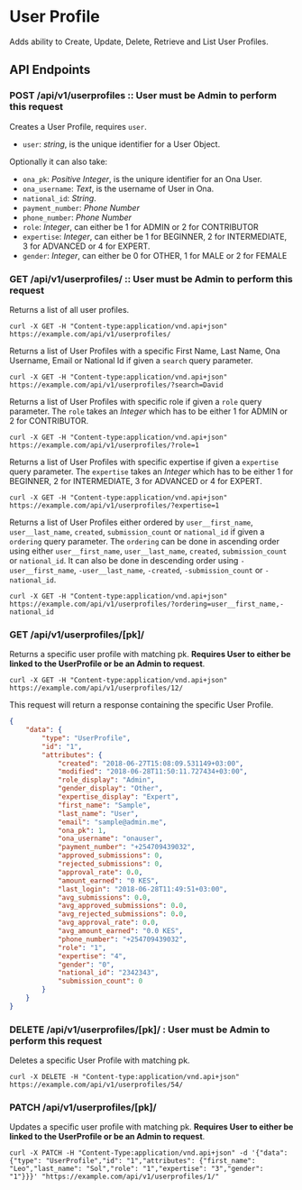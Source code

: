 # User Profile

Adds ability to Create, Update, Delete, Retrieve and List User Profiles.

## API Endpoints

### POST /api/v1/userprofiles :: **User must be Admin to perform this request**

Creates a User Profile, requires `user`.

- `user`: *string*, is the unique identifier for a User Object.

Optionally it can also take:

- `ona_pk`: *Positive Integer*, is the uniqure identifier for an Ona User.
- `ona_username`: *Text*, is the username of User in Ona.
- `national_id`: *String*.
- `payment_number`: *Phone Number*
- `phone_number`: *Phone Number*
- `role`: *Integer*, can either be 1 for ADMIN or 2 for CONTRIBUTOR
- `expertise`: *Integer*, can either be 1 for BEGINNER, 2 for INTERMEDIATE, 3 for ADVANCED or 4 for EXPERT.
- `gender`: *Integer*, can either be 0 for OTHER, 1 for MALE or 2 for FEMALE

### GET /api/v1/userprofiles/ :: **User must be Admin to perform this request**

Returns a list of all user profiles.

```console
curl -X GET -H "Content-type:application/vnd.api+json" https://example.com/api/v1/userprofiles/
```

Returns a list of User Profiles with a specific First Name, Last Name, Ona Username, Email or National Id if given a `search` query parameter.

```console
curl -X GET -H "Content-type:application/vnd.api+json" https://example.com/api/v1/userprofiles/?search=David
```

Returns a list of User Profiles with specific role if given a `role` query parameter. The `role` takes an *Integer* which has to be either 1 for ADMIN or 2 for CONTRIBUTOR.

```console
curl -X GET -H "Content-type:application/vnd.api+json" https://example.com/api/v1/userprofiles/?role=1
```

Returns a list of User Profiles with specific expertise if given a `expertise` query parameter. The `expertise` takes an *Integer* which has to be either  1 for BEGINNER, 2 for INTERMEDIATE, 3 for ADVANCED or 4 for EXPERT.

```console
curl -X GET -H "Content-type:application/vnd.api+json" https://example.com/api/v1/userprofiles/?expertise=1
```

Returns a list of User Profiles either ordered by `user__first_name`, `user__last_name`, `created`, `submission_count` or `national_id` if given a `ordering` query parameter. The `ordering` can be done in ascending order using either `user__first_name`, `user__last_name`, `created`, `submission_count` or `national_id`. It can also be done in descending order using `-user__first_name`, `-user__last_name`, `-created`, `-submission_count` or `-national_id`.

```console
curl -X GET -H "Content-type:application/vnd.api+json" https://example.com/api/v1/userprofiles/?ordering=user__first_name,-national_id
```

### GET /api/v1/userprofiles/[pk]/

Returns a specific user profile with matching pk. **Requires User to either be linked to the UserProfile or be an Admin to request**.

```console
curl -X GET -H "Content-type:application/vnd.api+json" https://example.com/api/v1/userprofiles/12/
```

This request will return a response containing the specific User Profile.

```json
{
    "data": {
        "type": "UserProfile",
        "id": "1",
        "attributes": {
            "created": "2018-06-27T15:08:09.531149+03:00",
            "modified": "2018-06-28T11:50:11.727434+03:00",
            "role_display": "Admin",
            "gender_display": "Other",
            "expertise_display": "Expert",
            "first_name": "Sample",
            "last_name": "User",
            "email": "sample@admin.me",
            "ona_pk": 1,
            "ona_username": "onauser",
            "payment_number": "+254709439032",
            "approved_submissions": 0,
            "rejected_submissions": 0,
            "approval_rate": 0.0,
            "amount_earned": "0 KES",
            "last_login": "2018-06-28T11:49:51+03:00",
            "avg_submissions": 0.0,
            "avg_approved_submissions": 0.0,
            "avg_rejected_submissions": 0.0,
            "avg_approval_rate": 0.0,
            "avg_amount_earned": "0.0 KES",
            "phone_number": "+254709439032",
            "role": "1",
            "expertise": "4",
            "gender": "0",
            "national_id": "2342343",
            "submission_count": 0
        }
    }
}
```

### DELETE /api/v1/userprofiles/[pk]/ : **User must be Admin to perform this request**

Deletes a specific User Profile with matching pk.

```console
curl -X DELETE -H "Content-type:application/vnd.api+json" https://example.com/api/v1/userprofiles/54/
```

### PATCH /api/v1/userprofiles/[pk]/

Updates a specific user profile with matching pk. **Requires User to either be linked to the UserProfile or be an Admin to request**.

```console
curl -X PATCH -H "Content-Type:application/vnd.api+json" -d '{"data": {"type": "UserProfile","id": "1","attributes": {"first_name": "Leo","last_name": "Sol","role": "1","expertise": "3","gender": "1"}}}' "https://example.com/api/v1/userprofiles/1/"
```
